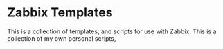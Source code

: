 # Zabbix Templates
This is a collection of templates, and scripts for use with Zabbix. This is a collection of my own personal scripts,
